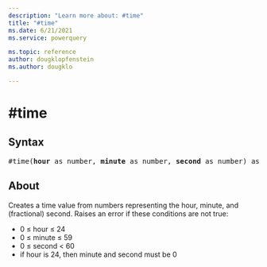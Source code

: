 ```yaml
---
description: "Learn more about: #time"
title: "#time"
ms.date: 6/21/2021
ms.service: powerquery

ms.topic: reference
author: dougklopfenstein
ms.author: dougklo

---
```

# #time

## Syntax

<pre>
#time(<b>hour</b> as number, <b>minute</b> as number, <b>second</b> as number) as time
</pre>

## About

Creates a time value from numbers representing the hour, minute, and (fractional) second. Raises an error if these conditions are not true:

* 0 ≤ hour ≤ 24
* 0 ≤ minute ≤ 59
* 0 ≤ second < 60
* if hour is 24, then minute and second must be 0
